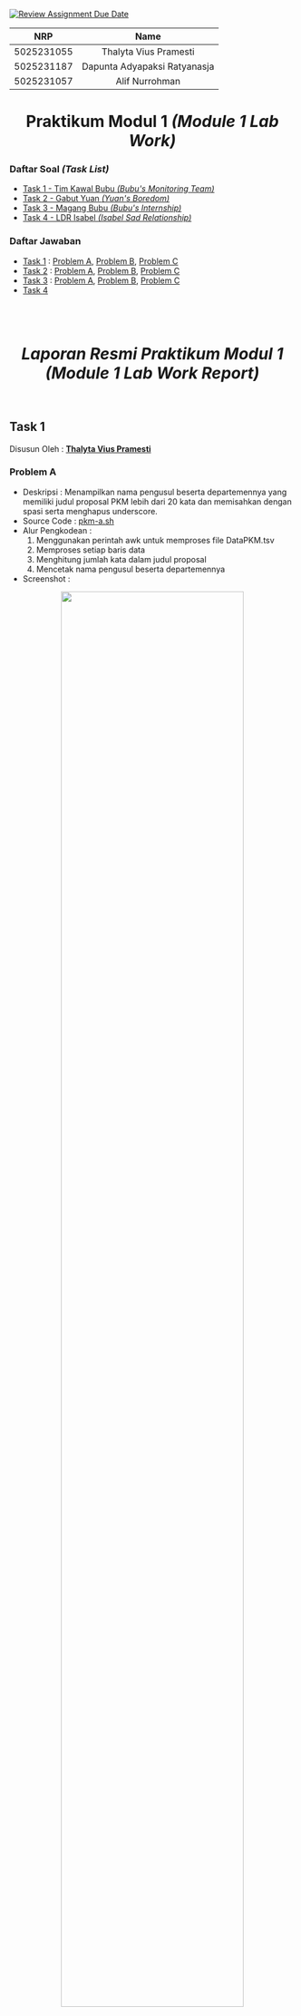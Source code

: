 [![Review Assignment Due Date](https://classroom.github.com/assets/deadline-readme-button-24ddc0f5d75046c5622901739e7c5dd533143b0c8e959d652212380cedb1ea36.svg)](https://classroom.github.com/a/nyzv0V02)
<div align=center>

|    NRP     |             Name             |
| :--------: | :--------------------------: |
| 5025231055 | Thalyta Vius Pramesti        |
| 5025231187 | Dapunta Adyapaksi Ratyanasja |
| 5025231057 | Alif Nurrohman               |

# **Praktikum Modul 1 _(Module 1 Lab Work)_**

</div>

### Daftar Soal _(Task List)_
- [Task 1 - Tim Kawal Bubu _(Bubu's Monitoring Team)_](/task-1/)
- [Task 2 - Gabut Yuan _(Yuan's Boredom)_](/task-2/)
- [Task 3 - Magang Bubu _(Bubu's Internship)_](/task-3/)
- [Task 4 - LDR Isabel _(Isabel Sad Relationship)_](/task-4/)

### Daftar Jawaban
- [Task 1](#task-1) : [Problem A](#problem-a), [Problem B](#problem-b), [Problem C](#problem-c)
- [Task 2](#task-2) : [Problem A](#problem-a-1), [Problem B](#problem-b-1), [Problem C](#problem-c-1)
- [Task 3](#task-3) : [Problem A](#problem-a-2), [Problem B](#problem-b-2), [Problem C](#problem-c-2)
- [Task 4](#task-4)

<br><br>  

<div align=center>

# *Laporan Resmi Praktikum Modul 1<br>_(Module 1 Lab Work Report)_*

</div>

<br>

## Task 1
Disusun Oleh : [**Thalyta Vius Pramesti**](https://github.com/thalytav)

### Problem A
- Deskripsi : Menampilkan nama pengusul beserta departemennya yang memiliki judul proposal PKM lebih dari 20 kata dan memisahkan dengan spasi serta menghapus underscore.
- Source Code : [pkm-a.sh](https://github.com/sisop-its-s24/praktikum-modul-1-a04/blob/main/task-1/pkm-a.sh)
- Alur Pengkodean :
  1. Menggunakan perintah awk untuk memproses file DataPKM.tsv
  2. Memproses setiap baris data
  3. Menghitung jumlah kata dalam judul proposal
  4. Mencetak nama pengusul beserta departemennya
- Screenshot :
<p align="center"><img width="80%" height="auto" src="https://github.com/sisop-its-s24/praktikum-modul-1-a04/assets/76211798/dcc045bb-fe9d-45ee-9eae-3143d06dc2b0"></img>

- Tingkat Kesulitan : Mudah

### Problem B
- Deskripsi : Menampilkan nama skema PKM yang paling diminati mahasiswa
- Source Code : [pkm-b.sh](https://github.com/sisop-its-s24/praktikum-modul-1-a04/blob/main/task-1/pkm-b.sh)
- Alur Pengkodean :
  1. Menggunakan perintah awk untuk memproses file DataPKM.tsv
  2. Menghitung jumlah proposal untuk setiap bidang penelitian
  3. Mengurutkan bidang penelitian berdasarkan jumlah proposal dari yang terbanyak hingga tersedikit
  4. Mencetak bidang penelitian dengan jumlah proposal terbanyak
- Screenshot :
<p align="center"><img width="80%" height="auto" src="https://github.com/sisop-its-s24/praktikum-modul-1-a04/assets/76211798/3885e543-c277-4138-9c54-99b2ff7675c0"></img>

- Tingkat Kesulitan : Mudah

### Problem C
- Deskripsi : Menampilkan list mahasiswa yang mengajukan 2 proposal PKM serta pembimbingnya
- Source Code : [pkm-c.sh](https://github.com/sisop-its-s24/praktikum-modul-1-a04/blob/main/task-1/pkm-c.sh)
- Alur Pengkodean :
  1. Menggunakan perintah awk untuk memproses file DataPKM.tsv
  2. Menghitung jumlah proposal untuk tiap mahasiswa
  3. Menyimpan nama lengkap mahasiswa untuk setiap dosen pembimbing
  4. Mencetak nama lengkap mahasiswa yang mengajukan 2 proposal beserta nama dosen pembimbing
- Screenshot :
<p align="center"><img width="80%" height="auto" src="https://github.com/sisop-its-s24/praktikum-modul-1-a04/assets/76211798/7848fa5c-96c3-4699-80da-e3d4fd73ef07"></img>

- Tingkat Kesulitan : Mudah

<br>

## Task 2
Disusun Oleh : [**Dapunta Adyapaksi Ratyanasja**](https://github.com/Dapunta)

### Problem A
- Deskripsi : Membuat Source Code Login untuk mencatat segala percobaan login
- Source Code : [yu_login.sh](https://github.com/sisop-its-s24/praktikum-modul-1-a04/blob/main/task-2/yu_login.sh)
- Alur Pengkodean :
  - Mengambil input username dan password dari pengguna
    ```bash
    read -p "Username : " username
    read -p "Password : " user_password
    ```
  - Mendeteksi file `data-pkm.csv` sebagai database dan file `log.txt` sebagai lokasi output
    ```bash
    file_path="../resources/data-pkm.csv"
    log_file="log.txt"
    ```
  - Melakukan looping untuk setiap baris dalam file, kemudian memberi kondisi jika **username** dan **password** yang telah diinput oleh user tadi cocok/tersedia dalam baris itu, maka user berhasil login
    ```bash
    while IFS=',' read -r no nama_pengusul...
      if [ "$nama_depan" == "$username" ]; then...
        if [ "$user_password" == "$password" ]; then...
    ```
  - Segala percobaan registrasi akan dicatat pada `log.txt`, baik yang berhasil maupun gagal
    ```bash
    logger() {
      echo "$(date +"%y/%m/%d %H:%M:%S") $1" >> "$log_file"
    }
    ```
- Screenshot :
<p align="center"><img width="80%" height="auto" src="https://github.com/sisop-its-s24/praktikum-modul-1-a04/assets/76211798/ca390b0f-c6cf-4d91-b218-bbdf7b0d1dc2"></img>

- Tingkat Kesulitan : Mudah

### Problem B
- Deskripsi : Membuat Source Code Register untuk mencatat segala percobaan registrasi dan menambah data baru
- Source Code : [yu_register.sh](https://github.com/sisop-its-s24/praktikum-modul-1-a04/blob/main/task-2/yu_register.sh)
- Alur Pengkodean :
  - Mendeteksi file `data-pkm.csv` sebagai database dan file `log.txt` sebagai lokasi output
    ```bash
    file_path="../resources/data-pkm.csv"
    log_file="log.txt"
    ```
  - Mengambil input Nama_Pengusul, Departemen, Fakultas, Judul, Pendamping (NIDN), dan Skema dari user
    ```bash
    read -p "Nama Pengusul : " nama_pengusul
    read ...
    ```
  - Mengecek apakah username sudah ada dalam database, jika sudah maka tidak bisa mendaftar
    ```bash
    if grep -q ",${nama_pengusul}," $file_path; then
      echo "Registrasi Gagal! Username Sudah Ada."
    ```
  - Jika username belum terdaftar, user bisa melanjutkan proses registrasi, kemudian data baru akan ditambahkan ke file `data-pkm.csv`
    ```bash
    new_line=$(printf "\n%s,%s,%s,%s,%s,%s,%s" "$proposal_number" "$nama_pengusul" "$departemen" "$fakultas" "$judul" "$pendamping" "$skema")
    echo -n "$new_line" >> "$file_path"
    ```
  - Segala percobaan registrasi akan dicatat pada `log.txt`, baik yang berhasil maupun gagal
    ```bash
    logger() {
      echo "$(date +"%y/%m/%d %H:%M:%S") $1" >> "$log_file"
    }
    ```
- Screenshot :
<p align="center"><img width="80%" height="auto" src="https://github.com/sisop-its-s24/praktikum-modul-1-a04/assets/76211798/3e72205e-a3a4-4763-b524-1c2c654f13d5"></img>

- Tingkat Kesulitan : Mudah

### Problem C
- Deskripsi : Membuat Source Code automasi untuk menyimpan username dan password ke dalam file lain
- Source Code : [yu_database.sh](https://github.com/sisop-its-s24/praktikum-modul-1-a04/blob/main/task-2/yu_database.sh)
- Alur Pengkodean :
  - Mendeteksi file `data-pkm.csv` sebagai source awal dan file `users.txt` sebagai lokasi output
    ```bash
    file_path="../resources/data-pkm.csv"
    log_file="users.txt"
    ```
  - Membaca setiap baris file untuk menemukan _username_ dan _password_
    ```bash
    while IFS=',' read -r no nama_pengusul...
      username=$(echo "$nama_pengusul"...
      ...
    ```
  - Menyimpan username dan password dalam file `users.txt`
    ```bash
    new=$(printf "\n%s,%s,%s" "$no" "$username" "$password")
    echo -n "$new" >> "$result"
    ```
  - Mengatur sistem automasi pada crontab. File bash tersebut akan dijalankan pada menit ke-0 setiap jamnya.
    ```bash
    0 * * * * chmod +x yu_database.sh && ./yu_database.sh
    ```
- Screenshot :
<p align="center"><img width="80%" height="auto" src="https://github.com/sisop-its-s24/praktikum-modul-1-a04/assets/76211798/7492ccd4-d7c8-4fe8-ba0a-f5e911006ec4"></img>

- Tingkat Kesulitan :
  - File bash : Mudah
  - File cron : Sulit

<br>

## Task 3
Disusun Oleh : [**Alif Nurrohman**](https://github.com/alifnurrohmans)

### Problem A
- Deksripsi : Membuat File Log untuk Monitoring RAM dan Size Suatu Directory
- Source Code : [minute_log.sh](https://github.com/sisop-its-s24/praktikum-modul-1-a04/blob/main/task-3/minute_log.sh)
- Alur Pengkodean :
  - Membuat function monitor metrics, yang menjalankan :
    1. Mengambil nilai metrics ram
    ```bash
    ram_metrics=$(free -m | awk 'NR==2 {
    total_ram=$2;              # Nilai kolom kedua adalah Total RAM
    used_ram=$3;               # Nilai kolom ketiga adalah RAM yang digunakan
    free_ram=$4;               # Nilai kolom keempat adalah RAM yang tersedia atau bebas
    shared_ram=$5;             # Nilai kolom kelima adalah RAM yang digunakan untuk alokasi memori bersama
    buffer_ram=$6;             # Nilai kolom keenam adalah RAM yang digunakan untuk buffering data
    available_ram=$7;          # Nilai kolom ketujuh adalah RAM yang tersedia untuk penggunaan, termasuk yang bebas dan yang digunakan untuk buffering

    # Menggabungkan nilai-nilai di atas dalam satu string yang dipisahkan dengan koma (,)
    print total_ram "," used_ram "," free_ram "," shared_ram "," buffer_ram "," available_ram
    }')
    ```
    2. Mengambil nilai swap
    ```bash
    swap_metrics=$(free -m | awk 'NR==3 {
    swap_total=$2;      # Nilai kolom kedua adalah Total Swap
    swap_used=$3;       # Nilai kolom ketiga adalah Swap yang digunakan
    swap_free=$4;       # Nilai kolom keempat adalah Swap yang tersedia atau bebas

    # Menggabungkan nilai-nilai di atas dalam satu string yang dipisahkan dengan koma (,)
    print swap_total "," swap_used "," swap_free
    }')
    ```
    3. Mengambil path yang di monitor dan size nya
    ```bash
    directory_path="/home/anonymous"                                #directory yang akan di cek sizenya
    directory_size=$(du -sh $directory_path | awk '{print $1}')     #cek size dengan du -sh <path>
    ```
    4. Tampilkan hasil metrics ram, swap, path, dan sizenya sesuai format yang diberikan, yaitu : 
    "mem_total,mem_used,mem_free,mem_shared,mem_buff,mem_available,swap_total,swap_used,swap_free,path,path_size"
    ```bash
    echo "mem_total,mem_used,mem_free,mem_shared,mem_buff,mem_available,swap_total,swap_used,swap_free,path,path_size" >> /home/anonymous/metrics/metrics_$(date "+%Y%m%d%H%M%S").log
    echo "$ram_metrics, $swap_metrics, $directory_path, $directory_size" >> /home/anonymous/metrics/metrics_$(date "+%Y%m%d%H%M%S").log
    ```
  - Jalankan function yang sudah dibuat
  ```bash
  # Main function
  main() {
      monitor_metrics
  }
  
  main
  ```

- Screenshot : 
<p align="center"><img width="80%" height="auto" src="https://github.com/sisop-its-s24/praktikum-modul-1-a04/assets/76211798/fac37444-bfb9-42c9-9ee7-7b6713cb1383"></img>

- Tingkat Kesulitan : Sedang


### Problem B
- Deksripsi : Menjalankan Script diatas otomatis setiap 1 Menit Sekali
- Source Code : [crontabs](https://github.com/sisop-its-s24/praktikum-modul-1-a04/blob/main/task-3/crontabs)
- Membuat Crontab Seperti Berikut :
  ```bash
  * * * * * /home/anonymous/minute_log.sh  
  ```
- Tingkat Kesulitan : Mudah


### Problem C
- Deksripsi : Membuat Script untuk Aggregasi File minute_log.sh
- Source Code : [aggregate_minutes_to_hourly_log.sh](https://github.com/sisop-its-s24/praktikum-modul-1-a04/blob/main/task-3/aggregate_minutes_to_hourly_log.sh)
- Alur Pengkodean :
  1. Siapkan Nama file Log yang akan di Aggregasi dan Buat File Aggregasi Sesuai Format "metrics_agg_{YmdH}.log"
    ```bash
    # Mendapatkan waktu saat ini dalam format YmdH
    current_hour=$(date "+%Y%m%d%H")
    
    # Pola nama file log
    file_pattern="/home/anonymous/metrics/metrics_$current_hour*.log"
    
    # Mendapatkan direktori log
    log_dir="/home/anonymous/metrics"
    
    # Membuat file log untuk hasil agregasi
    aggregate_log_file="$log_dir/metrics_agg_$current_hour.log"
    
    # membuat file
    touch $aggregate_log_file
    ```
  2. Deklarasikan Variable yang Dibutuhkan
    ```bash
    jumlah_loop=0
    #untuk rata"
    mem_total=0
    mem_used=0
    mem_free=0
    mem_shared=0
    mem_buff=0
    mem_available=0
    swap_total=0
    swap_used=0
    swap_free=0
    
    path_size=0
    
    #untuk minimum
    min_mem_total=0
    min_mem_used=0
    min_mem_free=0
    min_mem_shared=0
    min_mem_buff=0
    min_mem_available=0
    min_swap_total=0
    min_swap_used=0
    min_swap_free=0
    min_path_size=0
    
    #untuk maximum
    max_mem_total=0
    max_mem_used=0
    max_mem_free=0
    max_mem_shared=0
    max_mem_buff=0
    max_mem_available=0
    max_swap_total=0
    max_swap_used=0
    max_path_size=0
    ```
  3. Looping Setiap File minute_log.sh dan Aggregasi (Minimum, Maximum, Average)
    ```bash
    # Loop melalui setiap file yang cocok dengan pola
    for file in $file_pattern; do
        # Pastikan file yang ada adalah file reguler
        if [ -f "$file" ]; then
            # Baca baris kedua dari file log
            line=$(head -n 2 "$file" | tail -n 1)
            
            # Atur IFS ke koma
            IFS=',' read -ra data <<< "$line"
    
            # konversi path size dari 60m > 60
            path_size_number=$(echo "${data[10]}" | sed 's/[^0-9]*//g')
    
            # mencari rata-rata
            # tambah nilai loop
            jumlah_loop=$((jumlah_loop+1))
            # Simpan setiap elemen ke dalam variabel
            mem_total=$((mem_total + ${data[0]}))
            mem_used=$((mem_used + ${data[1]}))
            mem_free=$((mem_free + ${data[2]}))
            mem_shared=$((mem_shared + ${data[3]}))
            mem_buff=$((mem_buff + ${data[4]}))
            mem_available=$((mem_available + ${data[5]}))
            swap_total=$((swap_total + ${data[6]}))
            swap_used=$((swap_used + ${data[7]}))
            swap_free=$((swap_free + ${data[8]}))
            path_size=$((path_size + path_size_number))
    
            # ambil data pertama untuk di cek data selanjutnya (khusus minimal)
            if [ $jumlah_loop -eq 1 ]; then 
                min_mem_total=${data[0]}
                min_mem_used=${data[1]}
                min_mem_free=${data[2]}
                min_mem_shared=${data[3]}
                min_mem_buff=${data[4]}
                min_mem_available=${data[5]}
                min_swap_total=${data[6]}
                min_swap_used=${data[7]}
                min_swap_free=${data[8]}
                min_path_size=${path_size_number}
            fi
    
            # min max
            if (( ${data[0]} < min_mem_total )); then min_mem_total=${data[0]}; fi
            if (( ${data[0]} > max_mem_total )); then max_mem_total=${data[0]}; fi
            if (( ${data[1]} < min_mem_used )); then min_mem_used=${data[1]}; fi
            if (( ${data[1]} > max_mem_used )); then max_mem_used=${data[1]}; fi
            if (( ${data[2]} < min_mem_free )); then min_mem_free=${data[2]}; fi
            if (( ${data[2]} > max_mem_free )); then max_mem_free=${data[2]}; fi
            if (( ${data[3]} < min_mem_shared )); then min_mem_shared=${data[3]}; fi
            if (( ${data[3]} > max_mem_shared )); then max_mem_shared=${data[3]}; fi
            if (( ${data[4]} < min_mem_buff )); then min_mem_buff=${data[4]}; fi
            if (( ${data[4]} > max_mem_buff )); then max_mem_buff=${data[4]}; fi
            if (( ${data[5]} < min_mem_available )); then min_mem_available=${data[5]}; fi
            if (( ${data[5]} > max_mem_available )); then max_mem_available=${data[5]}; fi
            if (( ${data[6]} < min_swap_total )); then min_swap_total=${data[6]}; fi
            if (( ${data[6]} > max_swap_total )); then max_swap_total=${data[6]}; fi
            if (( ${data[7]} < min_swap_used )); then min_swap_used=${data[7]}; fi
            if (( ${data[7]} > max_swap_used )); then max_swap_used=${data[7]}; fi
            if (( ${data[8]} < min_swap_free )); then min_swap_free=${data[8]}; fi
            if (( ${data[8]} > max_swap_free )); then max_swap_free=${data[8]}; fi
            
            # Periksa apakah path_size_number lebih kecil dari min_path_size
            if (( path_size_number < min_path_size )); then
                min_path_size=$path_size_number
            fi
    
            # Periksa apakah path_size_number lebih besar dari max_path_size
            if (( path_size_number > max_path_size )); then
                max_path_size=$path_size_number
            fi
        fi
    done
    ```
  4. Cari Rata" Setelah Dijumlahkan
    ```bash
    # hitung nilai rata"
    # Fungsi untuk melakukan perhitungan float menggunakan awk
    calc_float() {
        awk "BEGIN {printf \"%.2f\", $1}"
    }
    
    # Menghitung rata-rata dalam float
    avg_mem_total=$(calc_float "$mem_total/$jumlah_loop")
    avg_mem_used=$(calc_float "$mem_used/$jumlah_loop")
    avg_mem_free=$(calc_float "$mem_free/$jumlah_loop")
    avg_mem_shared=$(calc_float "$mem_shared/$jumlah_loop")
    avg_mem_buff=$(calc_float "$mem_buff/$jumlah_loop")
    avg_mem_available=$(calc_float "$mem_available/$jumlah_loop")
    avg_swap_total=$(calc_float "$swap_total/$jumlah_loop")
    avg_swap_used=$(calc_float "$swap_used/$jumlah_loop")
    avg_swap_free=$(calc_float "$swap_free/$jumlah_loop")
    avg_path_size=$(calc_float "$path_size/$jumlah_loop")
    ```
  5. Tampilkan Hasil Aggregasi Sesuai Format yang Diberikan kedalam File Aggregasi
    ```bash
    echo "type,mem_total,mem_used,mem_free,mem_shared,mem_buff,mem_available,swap_total,swap_used,swap_free,path,path_size"  >> "$aggregate_log_file"
    echo "Minimum,$min_mem_total,$min_mem_used,$min_mem_free,$min_mem_shared,$min_mem_buff,$min_mem_available,$min_swap_total,$min_swap_used,$min_swap_free,$log_dir,${min_path_size}M"  >> "$aggregate_log_file"
    echo "Maximum,$max_mem_total,$max_mem_used,$max_mem_free,$max_mem_shared,$max_mem_buff,$max_mem_available,$max_swap_total,$max_swap_used,$max_swap_free,$log_dir,${max_path_size}M"  >> "$aggregate_log_file"
    echo "Average,$avg_mem_total,$avg_mem_used,$avg_mem_free,$avg_mem_shared,$avg_mem_buff,$avg_mem_available,$avg_swap_total,$avg_swap_used,$avg_swap_free,$log_dir,${avg_path_size}M"  >> "$aggregate_log_file"
    ```

  6. Tambahkan Isi File Crontab Agar Dijalankan Setiap Jam atau di Menit 59 :
  ```bash
  59 * * * * /home/anonymous/aggregate_minutes_to_hourly_log.sh 
  ```
- Screenshot :
  <img width="649" alt="3c" src="https://github.com/sisop-its-s24/praktikum-modul-1-a04/assets/162116740/0c09f0db-7683-4c67-b1d4-10b1f69da75f">
  
- Tingkat Kesulitan : Sulit

### Problem D
- Deksripsi : Menyimpan Semua File Log Metrics Aggregasi dalam 1 file .gz
- Source Code :  [backup_metrics.sh](https://github.com/sisop-its-s24/praktikum-modul-1-a04/blob/main/task-3/bakcup_metrics.sh)
  ```bash
  #!/bin/bash
  # Mendapatkan tanggal dan jam saat ini dalam format YmdH
  current_datetime=$(date "+%Y%m%d%H")
  
  # Nama file untuk menyimpan semua log metrics aggregasi dalam satu file .gz
  backup_file="backup_metrics_${current_datetime}.gz"
  
  # Pola nama file log yang ingin Anda agregasikan
  file_pattern="/home/anonymous/metrics/metrics_agg_${current_datetime:0:8}*.log" #0:8 artinya ambil 8 huruf pertama
  
  # Mendapatkan direktori log
  log_dir="/home/anonymous/metrics"
  
  # Menggabungkan semua file log yang cocok dengan pola ke dalam satu file
  cat $file_pattern | gzip > "$log_dir/$backup_file"
  
  echo "Logs aggregated and saved to $log_dir/$backup_file"
   
  ```
- Screenshot :
  <img width="356" alt="3d" src="https://github.com/sisop-its-s24/praktikum-modul-1-a04/assets/162116740/cdd64ac8-2daf-44cd-993d-4edb285b5f92">
  
- Tingkat Kesulitan : Mudah

### Problem E
- Deksripsi : Membuat Akses File Hanya Untuk User Yang Membuat
- Source Code :
  ```bash
  sudo setfacl -R -m u::r-x /home/anonymous/metrics 
  ```
- Tingkat Kesulitan : Mudah

<br>

## Task 4
Disusun Bersama
- Deskripsi :
  - Problem A : Membuat Source Code untuk mendownload gambar _Mingyu Seventeen_ setiap 5 jam sekali dengan path dan format file yang telah ditentukan
  - Problem B : Membuat Source Code untuk menyatukan folder yang telah dibuat menjadi file zip setiap 10 jam sekali
  - Problem C : Membuat Source Code untuk menghapus semua folder dan zip setiap hari pada pukul 02.00
  - Problem D : Membuat Source Code untuk mendownload gambar Levi dan Eren secara bergantian setiap hari
- Source Code : [isabel.sh](https://github.com/sisop-its-s24/praktikum-modul-1-a04/blob/main/task-4/isabel.sh)
- Run Code Manually :
  - Problem A
    ```bash
    bash path_to_file/isabel.sh 1
    ```
  - Problem B
    ```bash
    bash path_to_file/isabel.sh 2
    ```
  - Problem C
    ```bash
    bash path_to_file/isabel.sh 3
    ```
  - Problem D
    ```bash
    bash path_to_file/isabel.sh 4
    ```
- Alur Pengkodean :
  - `Problem A`
    - File bash diexecute dengan menambahkan argumen 1
    - Program akan membaca waktu saat dijalankan, dengan menyimpannya ke variabel `time_`
    - Program akan membuat path menuju folder untuk menyimpan kumpulan gambar yang akan didownload. Jika folder sudah tersedia, maka program akan membuat path baru sesuai dengan loopnya.
    - Program akan mendownload gambar sebanyak jumlah yang telah ditentukan dengan kondisi waktunya kemudian akan menyimpannya ke dalam folder yang telah dibuat
  - `Problem B`
    - File bash diexecute dengan menambahkan argumen 2
    - Program mendeteksi file zip. Jika file zip sudah tersedia, maka program akan membuat file zip baru dengan nama sesuai loop setelahnya
    - Program akan membaca semua folder yang ada dalam path, kemudian menyatukannya ke dalam file zip tadi.
  - `Problem C`
    - File bash diexecute dengan menambahkan argumen 3
    - Program akan menghapus semua folder dan file zip yang ada dalam path
  - `Problem D`
    - File bash diexecute dengan menambahkan argumen 4
    - Program akan membaca waktu saat dijalankan, dengan menyimpannya ke variabel `date_` dan `tanggal`
    - Program membuat folder `AttackOnTitan`. Jika folder sudah tersedia, maka skip
    - Program akan mendownload gambar dengan ketentuan :
      - Jika tanggal genap, maka mendownload gambar Levi
      - Jika tanggal ganjil, maka mendownload gambar Eren
    - Program akan menyimpan gambar yang telah didownload ke dalam folder `AttackOnTitan`
- Screenshot :
<p align="center">
<img width="80%" height="auto" src="https://github.com/sisop-its-s24/praktikum-modul-1-a04/assets/76211798/0a1db6c7-61f8-465f-b4e9-01ee25a8a82c"></img>
<img width="80%" height="auto" src="https://github.com/sisop-its-s24/praktikum-modul-1-a04/assets/76211798/7e7ef96d-afd1-4637-aedf-2dd5aae9c90c"></img>
<img width="80%" height="auto" src="https://github.com/sisop-its-s24/praktikum-modul-1-a04/assets/76211798/b3aba3ef-2f04-42b0-84a2-933646ad0a17"></img>

- Tingkat Kesulitan :
  - File bash : Mudah
  - File cron : Sulit
